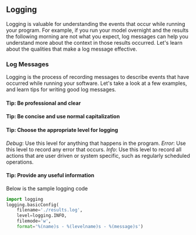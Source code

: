 ## Logging

Logging is valuable for understanding the events that occur while running your program. For example, if you run your model overnight and the results the following morning are not what you expect, log messages can help you understand more about the context in those results occurred. Let's learn about the qualities that make a log message effective.

### Log Messages

Logging is the process of recording messages to describe events that have occurred while running your software. Let's take a look at a few examples, and learn tips for writing good log messages.

#### Tip: Be professional and clear

#### Tip: Be concise and use normal capitalization


#### Tip: Choose the appropriate level for logging

_Debug_: Use this level for anything that happens in the program.  _Error_: Use this level to record any error that occurs.  _Info_: Use this level to record all actions that are user driven or system specific, such as regularly scheduled operations.

#### Tip: Provide any useful information

Below is the sample logging code

```python
import logging 
logging.basicConfig(  
	filename='./results.log',  
	level=logging.INFO,  
	filemode='w',  
	format='%(name)s - %(levelname)s - %(message)s')
```
